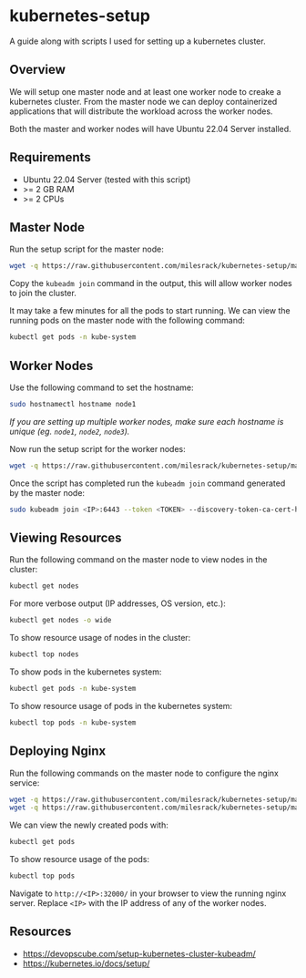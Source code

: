 # kubernetes-setup
A guide along with scripts I used for setting up a kubernetes cluster.

## Overview
We will setup one master node and at least one worker node to creake a kubernetes cluster. From the master node we can deploy containerized applications that will distribute the workload across the worker nodes.

Both the master and worker nodes will have Ubuntu 22.04 Server installed.

## Requirements
- Ubuntu 22.04 Server (tested with this script)
- \>= 2 GB RAM
- \>= 2 CPUs

## Master Node
Run the setup script for the master node:
```bash
wget -q https://raw.githubusercontent.com/milesrack/kubernetes-setup/master/master-setup.sh -O - | bash
```

Copy the `kubeadm join` command in the output, this will allow worker nodes to join the cluster.

It may take a few minutes for all the pods to start running. We can view the running pods on the master node with the following command:
```bash
kubectl get pods -n kube-system
```

## Worker Nodes
Use the following command to set the hostname:
```bash
sudo hostnamectl hostname node1
```
*If you are setting up multiple worker nodes, make sure each hostname is unique (eg. `node1`, `node2`, `node3`).*

Now run the setup script for the worker nodes:
```bash
wget -q https://raw.githubusercontent.com/milesrack/kubernetes-setup/master/node-setup.sh -O - | bash
```

Once the script has completed run the `kubeadm join` command generated by the master node:
```bash
sudo kubeadm join <IP>:6443 --token <TOKEN> --discovery-token-ca-cert-hash sha256:<hash>
```

## Viewing Resources
Run the following command on the master node to view nodes in the cluster:
```bash
kubectl get nodes
```

For more verbose output (IP addresses, OS version, etc.):
```bash
kubectl get nodes -o wide
```

To show resource usage of nodes in the cluster:
```bash
kubectl top nodes
```

To show pods in the kubernetes system:
```bash
kubectl get pods -n kube-system
```

To show resource usage of pods in the kubernetes system:
```bash
kubectl top pods -n kube-system
```

## Deploying Nginx
Run the following commands on the master node to configure the nginx service:
```bash
wget -q https://raw.githubusercontent.com/milesrack/kubernetes-setup/master/deployment.yaml -O - | kubectl apply -f -
wget -q https://raw.githubusercontent.com/milesrack/kubernetes-setup/master/service.yaml -O - | kubectl apply -f -
```

We can view the newly created pods with:
```bash
kubectl get pods
```

To show resource usage of the pods:
```bash
kubectl top pods
```

Navigate to `http://<IP>:32000/` in your browser to view the running nginx server. Replace `<IP>` with the IP address of any of the worker nodes.

## Resources
- https://devopscube.com/setup-kubernetes-cluster-kubeadm/
- https://kubernetes.io/docs/setup/
